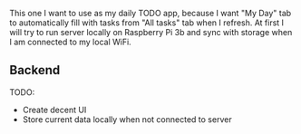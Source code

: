 This one I want to use as my daily TODO app, because I want
"My Day" tab to automatically fill with tasks from "All tasks"
tab when I refresh. At first I will try to run server locally
on Raspberry Pi 3b and sync with storage when I am connected
to my local WiFi.

## Backend

TODO:

- Create decent UI
- Store current data locally when not connected to server
